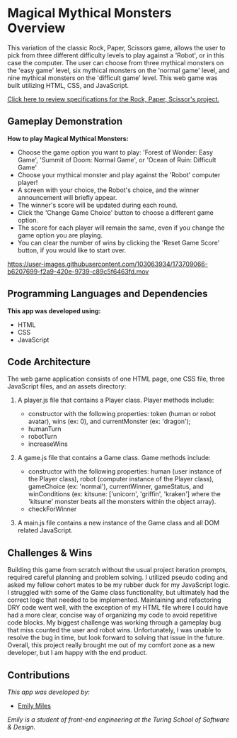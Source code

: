# Magical Mythical Monsters Overview

This variation of the classic Rock, Paper, Scissors game, allows the user to pick from three different difficulty levels to play against a 'Robot', or in this case the computer. The user can choose from three mythical monsters on the 'easy game' level, six mythical monsters on the 'normal game' level, and nine mythical monsters on the 'difficult game' level. This web game was built utilizing HTML, CSS, and JavaScript.

[Click here to review specifications for the Rock, Paper, Scissor's project.](https://frontend.turing.edu/projects/module-1/rock-paper-scissors-solo-v2.html)

## Gameplay Demonstration

**How to play Magical Mythical Monsters:**

  - Choose the game option you want to play: 'Forest of Wonder: Easy Game', 'Summit of Doom: Normal Game', or 'Ocean of Ruin: Difficult Game'
  - Choose your mythical monster and play against the 'Robot' computer player!
  - A screen with your choice, the Robot's choice, and the winner announcement will briefly appear.
  - The winner's score will be updated during each round.
  - Click the 'Change Game Choice' button to choose a different game option.
  - The score for each player will remain the same, even if you change the game option you are playing.
  - You can clear the number of wins by clicking the 'Reset Game Score' button, if you would like to start over.

https://user-images.githubusercontent.com/103063934/173709066-b6207699-f2a9-420e-9739-c89c5f6463fd.mov

## Programming Languages and Dependencies

**This app was developed using:**

- HTML
- CSS
- JavaScript

## Code Architecture

The web game application consists of one HTML page, one CSS file, three JavaScript files, and an assets directory:

1. A player.js file that contains a Player class.
Player methods include:
    - constructor with the following properties: token (human or robot avatar), wins (ex: 0), and currentMonster (ex: 'dragon');
    - humanTurn
    - robotTurn
    - increaseWins

1. A game.js file that contains a Game class.
Game methods include:
    - constructor with the following properties: human (user instance of the Player class), robot (computer instance of the Player class), gameChoice (ex: 'normal'), currentWinner, gameStatus, and winConditions (ex: kitsune: ['unicorn', 'griffin', 'kraken'] where the 'kitsune' monster beats all the monsters within the object array).
    - checkForWinner

1. A main.js file contains a new instance of the Game class and all DOM related JavaScript.

## Challenges & Wins

Building this game from scratch without the usual project iteration prompts, required careful planning and problem solving. I utilized pseudo coding and asked my fellow cohort mates to be my rubber duck for my JavaScript logic. I struggled with some of the Game class functionality, but ultimately had the correct logic that needed to be implemented. Maintaining and refactoring DRY code went well, with the exception of my HTML file where I could have had a more clear, concise way of organizing my code to avoid repetitive code blocks. My biggest challenge was working through a gameplay bug that miss counted the user and robot wins. Unfortunately, I was unable to resolve the bug in time, but look forward to solving that issue in the future. Overall, this project really brought me out of my comfort zone as a new developer, but I am happy with the end product.

## Contributions

_This app was developed by:_

- [Emily Miles](https://github.com/emilyjmiles)

_Emily is a student of front-end engineering at the Turing School of Software & Design._
